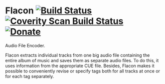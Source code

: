 Flacon  [![Build Status](https://api.travis-ci.org/flacon/flacon.svg)](https://travis-ci.org/flacon/flacon) [![Coverity Scan Build Status](https://scan.coverity.com/projects/1069/badge.svg)](https://scan.coverity.com/projects/flacon)     &nbsp;  [![Donate](https://img.shields.io/badge/Donate-PayPal-green.svg)](https://www.paypal.com/cgi-bin/webscr?cmd=_s-xclick&hosted_button_id=XVRVWTQL5WERG)
======

Audio File Encoder.

Flacon extracts individual tracks from one big audio file containing the entire album of music and saves them as separate audio files. To do this, it uses information from the appropriate CUE file.
Besides, Flacon makes it possible to conveniently revise or specify tags both for all tracks at once or for each tag separately.
